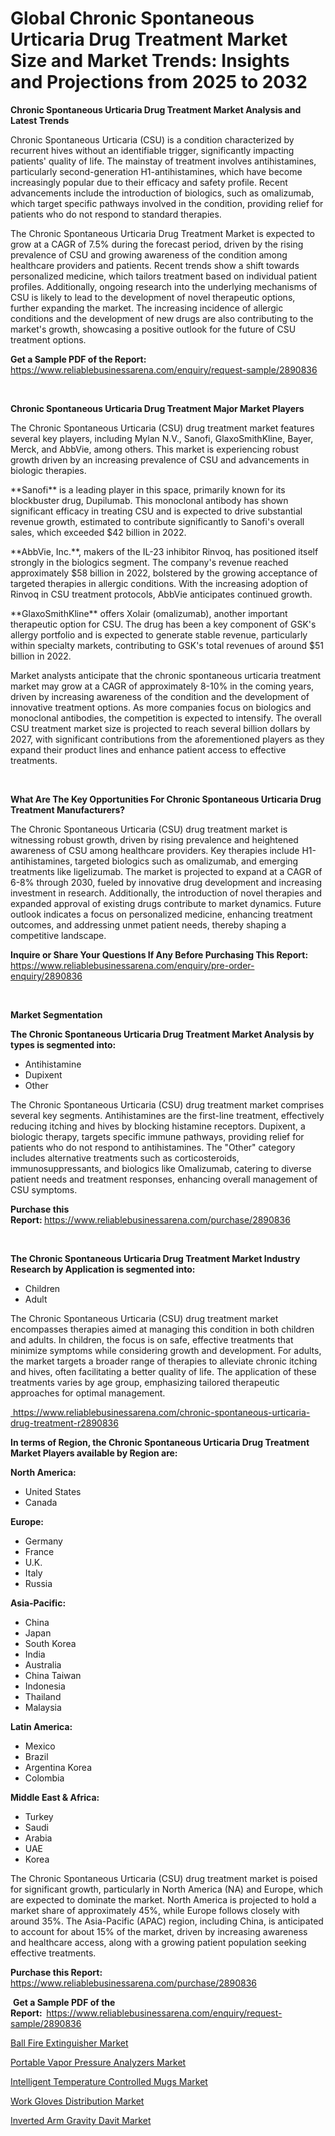 <p><h1>Global Chronic Spontaneous Urticaria Drug Treatment Market Size and Market Trends: Insights and Projections from 2025 to 2032</h1></p><p><strong>Chronic Spontaneous Urticaria Drug Treatment Market Analysis and Latest Trends</strong></p>
<p><p>Chronic Spontaneous Urticaria (CSU) is a condition characterized by recurrent hives without an identifiable trigger, significantly impacting patients' quality of life. The mainstay of treatment involves antihistamines, particularly second-generation H1-antihistamines, which have become increasingly popular due to their efficacy and safety profile. Recent advancements include the introduction of biologics, such as omalizumab, which target specific pathways involved in the condition, providing relief for patients who do not respond to standard therapies.</p><p>The Chronic Spontaneous Urticaria Drug Treatment Market is expected to grow at a CAGR of 7.5% during the forecast period, driven by the rising prevalence of CSU and growing awareness of the condition among healthcare providers and patients. Recent trends show a shift towards personalized medicine, which tailors treatment based on individual patient profiles. Additionally, ongoing research into the underlying mechanisms of CSU is likely to lead to the development of novel therapeutic options, further expanding the market. The increasing incidence of allergic conditions and the development of new drugs are also contributing to the market's growth, showcasing a positive outlook for the future of CSU treatment options.</p></p>
<p><strong>Get a Sample PDF of the Report:&nbsp;</strong> <a href="https://www.reliablebusinessarena.com/enquiry/request-sample/2890836?utm_campaign=1143&utm_medium=2&utm_source=Github&utm_content=ia&utm_term=14032025&utm_id=chronic-spontaneous-urticaria-drug-treatment">https://www.reliablebusinessarena.com/enquiry/request-sample/2890836</a></p>
<p>&nbsp;</p>
<p><strong>Chronic Spontaneous Urticaria Drug Treatment Major Market Players</strong></p>
<p><p>The Chronic Spontaneous Urticaria (CSU) drug treatment market features several key players, including Mylan N.V., Sanofi, GlaxoSmithKline, Bayer, Merck, and AbbVie, among others. This market is experiencing robust growth driven by an increasing prevalence of CSU and advancements in biologic therapies.</p><p>**Sanofi** is a leading player in this space, primarily known for its blockbuster drug, Dupilumab. This monoclonal antibody has shown significant efficacy in treating CSU and is expected to drive substantial revenue growth, estimated to contribute significantly to Sanofi's overall sales, which exceeded $42 billion in 2022.</p><p>**AbbVie, Inc.**, makers of the IL-23 inhibitor Rinvoq, has positioned itself strongly in the biologics segment. The company's revenue reached approximately $58 billion in 2022, bolstered by the growing acceptance of targeted therapies in allergic conditions. With the increasing adoption of Rinvoq in CSU treatment protocols, AbbVie anticipates continued growth.</p><p>**GlaxoSmithKline** offers Xolair (omalizumab), another important therapeutic option for CSU. The drug has been a key component of GSK's allergy portfolio and is expected to generate stable revenue, particularly within specialty markets, contributing to GSK's total revenues of around $51 billion in 2022.</p><p>Market analysts anticipate that the chronic spontaneous urticaria treatment market may grow at a CAGR of approximately 8-10% in the coming years, driven by increasing awareness of the condition and the development of innovative treatment options. As more companies focus on biologics and monoclonal antibodies, the competition is expected to intensify. The overall CSU treatment market size is projected to reach several billion dollars by 2027, with significant contributions from the aforementioned players as they expand their product lines and enhance patient access to effective treatments.</p></p>
<p>&nbsp;</p>
<p><strong>What Are The Key Opportunities For Chronic Spontaneous Urticaria Drug Treatment Manufacturers?</strong></p>
<p><p>The Chronic Spontaneous Urticaria (CSU) drug treatment market is witnessing robust growth, driven by rising prevalence and heightened awareness of CSU among healthcare providers. Key therapies include H1-antihistamines, targeted biologics such as omalizumab, and emerging treatments like ligelizumab. The market is projected to expand at a CAGR of 6-8% through 2030, fueled by innovative drug development and increasing investment in research. Additionally, the introduction of novel therapies and expanded approval of existing drugs contribute to market dynamics. Future outlook indicates a focus on personalized medicine, enhancing treatment outcomes, and addressing unmet patient needs, thereby shaping a competitive landscape.</p></p>
<p><strong>Inquire or Share Your Questions If Any Before Purchasing This Report:</strong> <a href="https://www.reliablebusinessarena.com/enquiry/pre-order-enquiry/2890836?utm_campaign=1143&utm_medium=2&utm_source=Github&utm_content=ia&utm_term=14032025&utm_id=chronic-spontaneous-urticaria-drug-treatment">https://www.reliablebusinessarena.com/enquiry/pre-order-enquiry/2890836</a></p>
<p>&nbsp;</p>
<p><strong>Market Segmentation</strong></p>
<p><strong>The Chronic Spontaneous Urticaria Drug Treatment Market Analysis by types is segmented into:</strong></p>
<p><ul><li>Antihistamine</li><li>Dupixent</li><li>Other</li></ul></p>
<p><p>The Chronic Spontaneous Urticaria (CSU) drug treatment market comprises several key segments. Antihistamines are the first-line treatment, effectively reducing itching and hives by blocking histamine receptors. Dupixent, a biologic therapy, targets specific immune pathways, providing relief for patients who do not respond to antihistamines. The "Other" category includes alternative treatments such as corticosteroids, immunosuppressants, and biologics like Omalizumab, catering to diverse patient needs and treatment responses, enhancing overall management of CSU symptoms.</p></p>
<p><strong>Purchase this Report:&nbsp;</strong><a href="https://www.reliablebusinessarena.com/purchase/2890836?utm_campaign=1143&utm_medium=2&utm_source=Github&utm_content=ia&utm_term=14032025&utm_id=chronic-spontaneous-urticaria-drug-treatment">https://www.reliablebusinessarena.com/purchase/2890836</a></p>
<p>&nbsp;</p>
<p><strong>The Chronic Spontaneous Urticaria Drug Treatment Market Industry Research by Application is segmented into:</strong></p>
<p><ul><li>Children</li><li>Adult</li></ul></p>
<p><p>The Chronic Spontaneous Urticaria (CSU) drug treatment market encompasses therapies aimed at managing this condition in both children and adults. In children, the focus is on safe, effective treatments that minimize symptoms while considering growth and development. For adults, the market targets a broader range of therapies to alleviate chronic itching and hives, often facilitating a better quality of life. The application of these treatments varies by age group, emphasizing tailored therapeutic approaches for optimal management.</p></p>
<p><a href="https://www.reliablebusinessarena.com/chronic-spontaneous-urticaria-drug-treatment-r2890836?utm_campaign=1143&utm_medium=2&utm_source=Github&utm_content=ia&utm_term=14032025&utm_id=chronic-spontaneous-urticaria-drug-treatment">&nbsp;https://www.reliablebusinessarena.com/chronic-spontaneous-urticaria-drug-treatment-r2890836</a></p>
<p><strong>In terms of Region, the Chronic Spontaneous Urticaria Drug Treatment Market Players available by Region are:</strong></p>
<p>
    <p> <strong> North America: </strong>
        <ul>
            <li>United States</li>
            <li>Canada</li>
        </ul>
        </p> 
    <p> <strong> Europe: </strong>
        <ul>
            <li>Germany</li>
            <li>France</li>
            <li>U.K.</li>
            <li>Italy</li>
            <li>Russia</li>
        </ul>
        </p> 
    <p> <strong> Asia-Pacific: </strong>
        <ul>
            <li>China</li>
            <li>Japan</li>
            <li>South Korea</li>
            <li>India</li>
            <li>Australia</li>
            <li>China Taiwan</li>
            <li>Indonesia</li>
            <li>Thailand</li>
            <li>Malaysia</li>
        </ul>
        </p> 
    <p> <strong> Latin America: </strong>
        <ul>
            <li>Mexico</li>
            <li>Brazil</li>
            <li>Argentina Korea</li>
            <li>Colombia</li>
        </ul>
        </p> 
    <p> <strong> Middle East & Africa: </strong>
        <ul>
            <li>Turkey</li>
            <li>Saudi</li>
            <li>Arabia</li>
            <li>UAE</li>
            <li>Korea</li>
        </ul>
    </p>
    </p>
<p><p>The Chronic Spontaneous Urticaria (CSU) drug treatment market is poised for significant growth, particularly in North America (NA) and Europe, which are expected to dominate the market. North America is projected to hold a market share of approximately 45%, while Europe follows closely with around 35%. The Asia-Pacific (APAC) region, including China, is anticipated to account for about 15% of the market, driven by increasing awareness and healthcare access, along with a growing patient population seeking effective treatments.</p></p>
<p><strong>Purchase this Report: </strong><a href="https://www.reliablebusinessarena.com/purchase/2890836?utm_campaign=1143&utm_medium=2&utm_source=Github&utm_content=ia&utm_term=14032025&utm_id=chronic-spontaneous-urticaria-drug-treatment">https://www.reliablebusinessarena.com/purchase/2890836</a></p>
<p>&nbsp;<strong>Get a Sample PDF of the Report:&nbsp;&nbsp;</strong><a href="https://www.reliablebusinessarena.com/enquiry/request-sample/2890836?utm_campaign=1143&utm_medium=2&utm_source=Github&utm_content=ia&utm_term=14032025&utm_id=chronic-spontaneous-urticaria-drug-treatment">https://www.reliablebusinessarena.com/enquiry/request-sample/2890836</a></p>
<p><strong></strong></p>
<p><p><a href="https://github.com/arifasabeygb/Market-Research-Report-List-1/blob/main/ball-fire-extinguisher-market.md?utm_campaign=1143&utm_medium=2&utm_source=Github&utm_content=ia&utm_term=14032025&utm_id=chronic-spontaneous-urticaria-drug-treatment">Ball Fire Extinguisher Market</a></p><p><a href="https://github.com/ocambdidarhz/Market-Research-Report-List-1/blob/main/portable-vapor-pressure-analyzers-market.md?utm_campaign=1143&utm_medium=2&utm_source=Github&utm_content=ia&utm_term=14032025&utm_id=chronic-spontaneous-urticaria-drug-treatment">Portable Vapor Pressure Analyzers Market</a></p><p><a href="https://github.com/aslinalirey9/Market-Research-Report-List-1/blob/main/intelligent-temperature-controlled-mugs-market.md?utm_campaign=1143&utm_medium=2&utm_source=Github&utm_content=ia&utm_term=14032025&utm_id=chronic-spontaneous-urticaria-drug-treatment">Intelligent Temperature Controlled Mugs Market</a></p><p><a href="https://github.com/kaidaloeckf7/Market-Research-Report-List-1/blob/main/work-gloves-distribution-market.md?utm_campaign=1143&utm_medium=2&utm_source=Github&utm_content=ia&utm_term=14032025&utm_id=chronic-spontaneous-urticaria-drug-treatment">Work Gloves Distribution Market</a></p><p><a href="https://github.com/ajegiobitsa/Market-Research-Report-List-1/blob/main/inverted-arm-gravity-davit-market.md?utm_campaign=1143&utm_medium=2&utm_source=Github&utm_content=ia&utm_term=14032025&utm_id=chronic-spontaneous-urticaria-drug-treatment">Inverted Arm Gravity Davit Market</a></p></p>